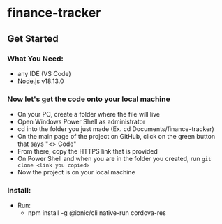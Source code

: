 # finance-tracker

## Get Started

### What You Need:
  - any IDE (VS Code)
  - [Node.js](https://nodejs.org/en/) v18.13.0

### Now let's get the code onto your local machine
  - On your PC, create a folder where the file will live
  - Open Windows Power Shell as administrator
  - cd into the folder you just made (Ex. cd Documents/finance-tracker)
  - On the main page of the project on GitHub, click on the green button that says "<> Code"
  - From there, copy the HTTPS link that is provided
  - On Power Shell and when you are in the folder you created, run ``` git clone <link you copied> ```
  - Now the project is on your local machine

### Install:
  - Run:
    - npm install -g @ionic/cli native-run cordova-res


